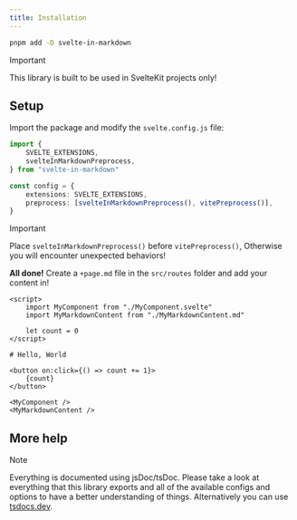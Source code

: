 ```yaml
---
title: Installation
---
```


```bash
pnpm add -D svelte-in-markdown
```

> [!IMPORTANT]
> This library is built to be used in SvelteKit projects only!

## Setup

Import the package and modify the `svelte.config.js` file:

```ts
import {
    SVELTE_EXTENSIONS,
    svelteInMarkdownPreprocess,
} from "svelte-in-markdown"

const config = {
    extensions: SVELTE_EXTENSIONS,
    preprocess: [svelteInMarkdownPreprocess(), vitePreprocess()],
}
```

> [!IMPORTANT]
> Place `svelteInMarkdownPreprocess()` before `vitePreprocess()`, Otherwise you will encounter unexpected behaviors!

**All done!** Create a `+page.md` file in the `src/routes` folder and add your content in!

<!-- prettier-ignore -->
```svelte
<script>
    import MyComponent from "./MyComponent.svelte"
    import MyMarkdownContent from "./MyMarkdownContent.md"
    
    let count = 0
</script>

# Hello, World

<button on:click={() => count += 1}>
    {count}
</button>

<MyComponent />
<MyMarkdownContent />
```

## More help

> [!NOTE]
> Everything is documented using jsDoc/tsDoc. Please take a look at everything that this library exports and all of the available configs and options to have a better understanding of things. Alternatively you can use [tsdocs.dev](https://tsdocs.dev/docs/svelte-in-markdown).
